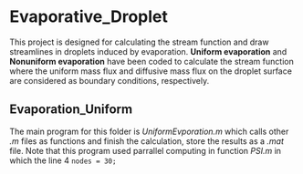 # Evaporative_Droplet
This project is designed for calculating the stream function and draw streamlines in droplets induced by evaporation. **Uniform evaporation** and **Nonuniform evaporation** have been coded to calculate the stream function where the uniform mass flux and diffusive mass flux on the droplet surface are considered as boundary conditions, respectively.
## Evaporation_Uniform
The main program for this folder is *UniformEvporation.m* which calls other *.m* files as functions and finish the calculation, store the results as a *.mat* file. Note that this program used parrallel computing in function *PSI.m* in which the line 4 ```nodes = 30;```
